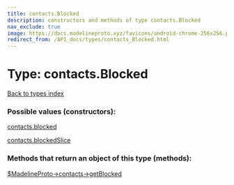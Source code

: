 ```yaml
---
title: contacts.Blocked
description: constructors and methods of type contacts.Blocked
nav_exclude: true
image: https://docs.madelineproto.xyz/favicons/android-chrome-256x256.png
redirect_from: /API_docs/types/contacts_Blocked.html
---
```

# Type: contacts.Blocked
[Back to types index](index.html)



### Possible values (constructors):

[contacts.blocked](/API_docs/constructors/contacts.blocked.html)  

[contacts.blockedSlice](/API_docs/constructors/contacts.blockedSlice.html)  



### Methods that return an object of this type (methods):

[$MadelineProto->contacts->getBlocked](/API_docs/methods/contacts.getBlocked.html)  



